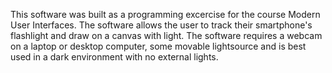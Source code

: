 This software was built as a programming excercise for the course Modern User Interfaces.
The software allows the user to track their smartphone's flashlight and draw on a canvas with light.
The software requires a webcam on a laptop or desktop computer, some movable lightsource and is best used in a dark environment with no external lights.
